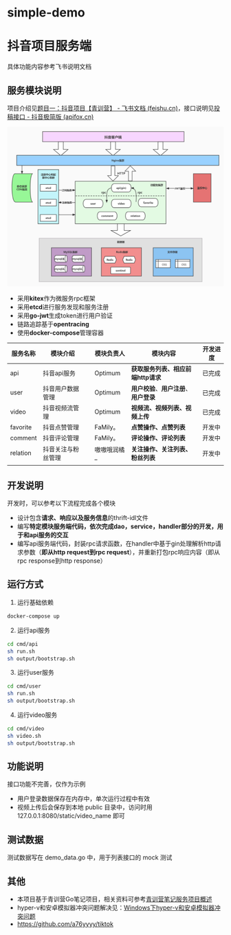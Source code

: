 # simple-demo

# 抖音项目服务端

具体功能内容参考飞书说明文档

## 服务模块说明

项目介绍见[题目一：抖音项目【青训营】 - 飞书文档 (feishu.cn)](https://bytedance.feishu.cn/docx/doxcnbgkMy2J0Y3E6ihqrvtHXPg)，接口说明见[投稿接口 - 抖音极简版 (apifox.cn)](https://www.apifox.cn/apidoc/shared-8cc50618-0da6-4d5e-a398-76f3b8f766c5/api-18875092)

![img](./img/framework.jpg)

* 采用**kitex**作为微服务rpc框架
* 采用**etcd**进行服务发现和服务注册
* 采用**go-jwt**生成token进行用户验证
* 链路追踪基于**opentracing**
* 使用**docker-compose**管理容器

| 服务名称 | 模块介绍           |      | 模块负责人  | 模块内容                                 | 开发进度 |
| -------- | ------------------ | ---- | ----------- | ---------------------------------------- | -------- |
| api      | 抖音api服务        |      | Optimum     | **获取服务列表、相应前端http请求**       | 已完成   |
| user     | 抖音用户数据管理   |      | Optimum     | **用户校验**、**用户注册**、**用户登录** | 已完成   |
| video    | 抖音视频流管理     |      | Optimum     | **视频流、视频列表、视频上传**           | 已完成   |
| favorite | 抖音点赞管理       |      | FaMily。    | **点赞操作、点赞列表**                   | 开发中   |
| comment  | 抖音评论管理       |      | FaMily。    | **评论操作、评论列表**                   | 开发中   |
| relation | 抖音关注与粉丝管理 |      | 嗷嗷哦润橘_ | **关注操作、关注列表、粉丝列表**         | 开发中   |
|          |                    |      |             |                                          |          |

## 开发说明

开发时，可以参考以下流程完成各个模块

* 设计包含**请求、响应以及服务信息**的thrift-idl文件
* 编写**特定模块服务端代码，依次完成dao，service，handler部分的开发，用于和api服务的交互**
* 编写api服务端代码，封装rpc请求函数，在handler中基于gin处理解析http请求参数（**即从http request到rpc request**），并重新打包rpc响应内容（即从rpc response到http response）


## 运行方式

1. 运行基础依赖

```bash
docker-compose up
```

2. 运行api服务

```bash
cd cmd/api
sh run.sh
sh output/bootstrap.sh
```

3. 运行user服务

```bash
cd cmd/user
sh run.sh
sh output/bootstrap.sh
```

4. 运行video服务

```bash
cd cmd/video
sh video.sh
sh output/bootstrap.sh
```



## 功能说明

接口功能不完善，仅作为示例

* 用户登录数据保存在内存中，单次运行过程中有效
* 视频上传后会保存到本地 public 目录中，访问时用 127.0.0.1:8080/static/video_name 即可

## 测试数据

测试数据写在 demo_data.go 中，用于列表接口的 mock 测试

## 其他
* 本项目基于青训营Go笔记项目，相关资料可参考[青训营笔记服务项目概述](https://juejin.cn/post/7095977466094682148#heading-31)
* hyper-v和安卓模拟器冲突问题解决见：[Windows下hyper-v和安卓模拟器冲突问题](https://blog.csdn.net/weixin_42474261/article/details/125396451?spm=1001.2014.3001.5501)
* https://github.com/a76yyyy/tiktok

